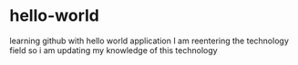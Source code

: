 # hello-world
learning github with hello world application
I am reentering the technology field so i am updating my knowledge of this technology

